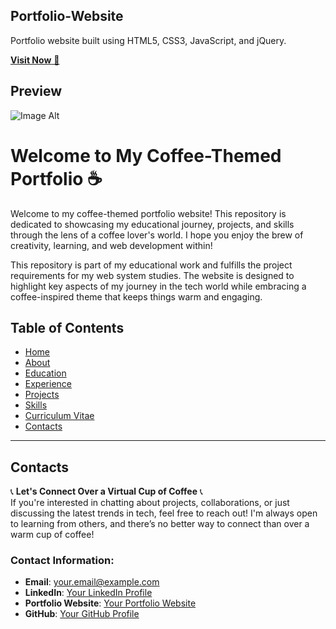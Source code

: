 ## Portfolio-Website
Portfolio website built using HTML5, CSS3, JavaScript, and jQuery.

<a href="https://rhed18.github.io/PortfolioWebsite2024/" target="_blank">**Visit Now** 🚀</a>

## Preview
![Image Alt](https://github.com/Rhed18/PortfolioWebsite2024/blob/69a2b6a5251539be760cdaeaa7926902ebdecfd6/preview%20image.png)

# Welcome to My Coffee-Themed Portfolio ☕️

Welcome to my coffee-themed portfolio website! This repository is dedicated to showcasing my educational journey, projects, and skills through the lens of a coffee lover's world. I hope you enjoy the brew of creativity, learning, and web development within!

This repository is part of my educational work and fulfills the project requirements for my web system studies. The website is designed to highlight key aspects of my journey in the tech world while embracing a coffee-inspired theme that keeps things warm and engaging.

## Table of Contents

- [Home](#home)
- [About](#about)
- [Education](#education)
- [Experience](#experience)
- [Projects](#projects)
- [Skills](#skills)
- [Curriculum Vitae](#curriculum-vitae)
- [Contacts](#contacts)

---

## Contacts

📞 **Let's Connect Over a Virtual Cup of Coffee** 📞  
If you're interested in chatting about projects, collaborations, or just discussing the latest trends in tech, feel free to reach out! I'm always open to learning from others, and there’s no better way to connect than over a warm cup of coffee!

### Contact Information:
- **Email**: [your.email@example.com](mailto:your.email@example.com)
- **LinkedIn**: [Your LinkedIn Profile](https://www.linkedin.com/in/yourname)
- **Portfolio Website**: [Your Portfolio Website](http://yourportfolio.com)
- **GitHub**: [Your GitHub Profile](https://rhed18.github.io/PortfolioWebsite2024/)


